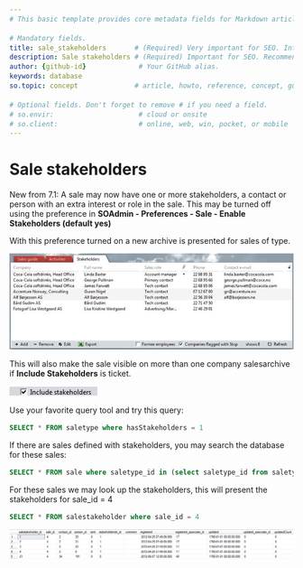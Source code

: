 ```yaml
---
# This basic template provides core metadata fields for Markdown articles on docs.superoffice.com.

# Mandatory fields.
title: sale_stakeholders       # (Required) Very important for SEO. Intent in a unique string of 43-59 chars including spaces.
description: Sale stakeholders # (Required) Important for SEO. Recommended character length is 115-145 characters including spaces.
author: {github-id}             # Your GitHub alias.
keywords: database
so.topic: concept              # article, howto, reference, concept, guide

# Optional fields. Don't forget to remove # if you need a field.
# so.envir:                     # cloud or onsite
# so.client:                    # online, web, win, pocket, or mobile
---
```


# Sale stakeholders

New from 7.1: A sale may now have one or more stakeholders, a contact or person with an extra interest or role in the sale. This may be turned off using the preference in **SOAdmin - Preferences - Sale - Enable Stakeholders (default yes)**

With this preference turned on a new archive is presented for sales of type.

![Stakeholders][img1]

This will also make the sale visible on more than one company salesarchive if **Include Stakeholders** is ticket.

![Include Stakeholders][img2]

Use your favorite query tool and try this query:

```SQL
SELECT * FROM saletype where hasStakeholders = 1
```

If there are sales defined with stakeholders, you may search the database for these sales:

```SQL
SELECT * FROM sale where saletype_id in (select saletype_id from saletype where hasStakeholders = 1)
```

For these sales we may look up the stakeholders, this will present the stakeholders for sale_id = 4

```SQL
SELECT * FROM salestakeholder where sale_id = 4
```

![SaleStakeholder table][img3]

<!-- Referenced images -->
[img1]: media/stakeholders.png
[img2]: media/include-stakeholders.png
[img3]: media/salestakeholder-table.png
